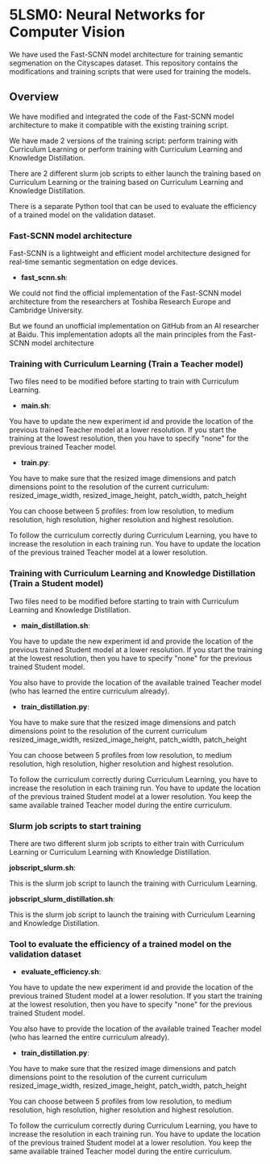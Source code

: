 # 5LSM0: Neural Networks for Computer Vision

We have used the Fast-SCNN model architecture for training semantic segmenation on the Cityscapes dataset.
This repository contains the modifications and training scripts that were used for training the models.

## Overview

We have modified and integrated the code of the Fast-SCNN model architecture to make it compatible with the existing training script.

We have made 2 versions of the training script: perform training with Curriculum Learning or perform training with Curriculum Learning and Knowledge Distillation.

There are 2 different slurm job scripts to either launch the training based on Curriculum Learning or the training based on Curriculum Learning and Knowledge Distillation.

There is a separate Python tool that can be used to evaluate the efficiency of a trained model on the validation dataset.

### Fast-SCNN model architecture

Fast-SCNN is a lightweight and efficient model architecture designed for real-time semantic segmentation on edge devices.

- **fast_scnn.sh**:

We could not find the official implementation of the Fast-SCNN model architecture from the researchers at Toshiba Research Europe and Cambridge University.

But we found an unofficial implementation on GitHub from an AI researcher at Baidu. This implementation adopts all the main principles from the Fast-SCNN model architecture

### Training with Curriculum Learning (Train a Teacher model)

Two files need to be modified before starting to train with Curriculum Learning.

- **main.sh**:

You have to update the new experiment id and provide the location of the previous trained Teacher model at a lower resolution.
If you start the training at the lowest resolution, then you have to specify "none" for the previous trained Teacher model.

- **train.py**:

You have to make sure that the resized image dimensions and patch dimensions point to the resolution of the current curriculum:
resized_image_width, resized_image_height, patch_width, patch_height

You can choose between 5 profiles: from low resolution, to medium resolution, high resolution, higher resolution and highest resolution.

To follow the curriculum correctly during Curriculum Learning, you have to increase the resolution in each training run.
You have to update the location of the previous trained Teacher model at a lower resolution.

### Training with Curriculum Learning and Knowledge Distillation (Train a Student model)

Two files need to be modified before starting to train with Curriculum Learning and Knowledge Distillation.

- **main_distillation.sh**:

You have to update the new experiment id and provide the location of the previous trained Student model at a lower resolution.
If you start the training at the lowest resolution, then you have to specify "none" for the previous trained Student model.

You also have to provide the location of the available trained Teacher model (who has learned the entire curriculum already).

- **train_distillation.py**:

You have to make sure that the resized image dimensions and patch dimensions point to the resolution of the current curriculum
resized_image_width, resized_image_height, patch_width, patch_height

You can choose between 5 profiles from low resolution, to medium resolution, high resolution, higher resolution and highest resolution.

To follow the curriculum correctly during Curriculum Learning, you have to increase the resolution in each training run.
You have to update the location of the previous trained Student model at a lower resolution.
You keep the same available trained Teacher model during the entire curriculum.

### Slurm job scripts to start training

There are two different slurm job scripts to either train with Curriculum Learning or Curriculum Learning with Knowledge Distillation.

 **jobscript_slurm.sh**:

This is the slurm job script to launch the training with Curriculum Learning.

 **jobscript_slurm_distillation.sh**:

This is the slurm job script to launch the training with Curriculum Learning and Knowledge Distillation.

### Tool to evaluate the efficiency of a trained model on the validation dataset

- **evaluate_efficiency.sh**:

You have to update the new experiment id and provide the location of the previous trained Student model at a lower resolution.
If you start the training at the lowest resolution, then you have to specify "none" for the previous trained Student model.

You also have to provide the location of the available trained Teacher model (who has learned the entire curriculum already).

- **train_distillation.py**:

You have to make sure that the resized image dimensions and patch dimensions point to the resolution of the current curriculum
resized_image_width, resized_image_height, patch_width, patch_height

You can choose between 5 profiles from low resolution, to medium resolution, high resolution, higher resolution and highest resolution.

To follow the curriculum correctly during Curriculum Learning, you have to increase the resolution in each training run.
You have to update the location of the previous trained Student model at a lower resolution.
You keep the same available trained Teacher model during the entire curriculum.